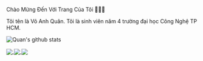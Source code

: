 Chào Mừng Đến Với Trang Của Tôi 👋👋👋

Tôi tên là Võ Anh Quân. Tôi là sinh viên năm 4 trường đại học Công Nghệ TP HCM.

![Quan's github stats](https://github-readme-stats-git-masterrstaa-rickstaa.vercel.app/api?username=QuanCamile&show_icons=true&theme=tokyonight&hide=contribs,prs,issues)

<a href="https://github.com/QuanCamile/Music-Player">
  <img align="center" src="https://github-readme-stats.vercel.app/api/pin/?username=QuanCamile&repo=Music-Player&theme=highcontrast"/>
</a>

<a href="https://github.com/QuanCamile/DoAnQuanlyNS">
  <img align="center" src="https://github-readme-stats.vercel.app/api/pin/?username=QuanCamile&repo=DoAnQuanLyNS&theme=dracula" />
</a>

<a href="https://github.com/QuanCamile/https://github.com/QuanCamile/Android1">
  <img align="center" src="https://github-readme-stats.vercel.app/api/pin/?username=QuanCamile&repo=Android1&theme=cobalt&&custom_titlee=AndroidApp" />
</a>
